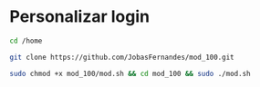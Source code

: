 # Personalizar login
```bash
cd /home
```  
```bash
git clone https://github.com/JobasFernandes/mod_100.git
```
```bash
sudo chmod +x mod_100/mod.sh && cd mod_100 && sudo ./mod.sh
``` 
